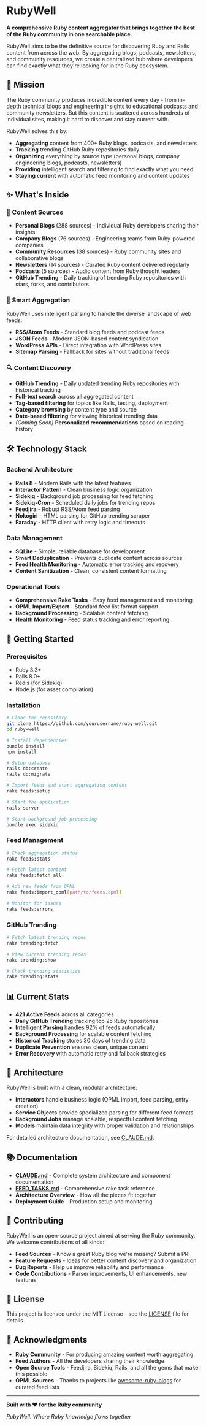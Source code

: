 # RubyWell

**A comprehensive Ruby content aggregator that brings together the best of the Ruby community in one searchable place.**

RubyWell aims to be the definitive source for discovering Ruby and Rails content from across the web. By aggregating blogs, podcasts, newsletters, and community resources, we create a centralized hub where developers can find exactly what they're looking for in the Ruby ecosystem.

## 🎯 Mission

The Ruby community produces incredible content every day - from in-depth technical blogs and engineering insights to educational podcasts and community newsletters. But this content is scattered across hundreds of individual sites, making it hard to discover and stay current with.

RubyWell solves this by:

- **Aggregating** content from 400+ Ruby blogs, podcasts, and newsletters
- **Tracking** trending GitHub Ruby repositories daily
- **Organizing** everything by source type (personal blogs, company engineering blogs, podcasts, newsletters)  
- **Providing** intelligent search and filtering to find exactly what you need
- **Staying current** with automatic feed monitoring and content updates

## ✨ What's Inside

### 🌊 Content Sources

- **Personal Blogs** (288 sources) - Individual Ruby developers sharing their insights
- **Company Blogs** (76 sources) - Engineering teams from Ruby-powered companies
- **Community Resources** (38 sources) - Ruby community sites and collaborative blogs
- **Newsletters** (14 sources) - Curated Ruby content delivered regularly
- **Podcasts** (5 sources) - Audio content from Ruby thought leaders
- **GitHub Trending** - Daily tracking of trending Ruby repositories with stars, forks, and contributors

### 📡 Smart Aggregation

RubyWell uses intelligent parsing to handle the diverse landscape of web feeds:

- **RSS/Atom Feeds** - Standard blog feeds and podcast feeds
- **JSON Feeds** - Modern JSON-based content syndication
- **WordPress APIs** - Direct integration with WordPress sites
- **Sitemap Parsing** - Fallback for sites without traditional feeds

### 🔍 Content Discovery

- **GitHub Trending** - Daily updated trending Ruby repositories with historical tracking
- **Full-text search** across all aggregated content
- **Tag-based filtering** for topics like Rails, testing, deployment
- **Category browsing** by content type and source
- **Date-based filtering** for viewing historical trending data
- *(Coming Soon)* **Personalized recommendations** based on reading history

## 🛠️ Technology Stack

### Backend Architecture
- **Rails 8** - Modern Rails with the latest features
- **Interactor Pattern** - Clean business logic organization
- **Sidekiq** - Background job processing for feed fetching
- **Sidekiq-Cron** - Scheduled daily jobs for trending repos
- **Feedjira** - Robust RSS/Atom feed parsing
- **Nokogiri** - HTML parsing for GitHub trending scraper
- **Faraday** - HTTP client with retry logic and timeouts

### Data Management
- **SQLite** - Simple, reliable database for development
- **Smart Deduplication** - Prevents duplicate content across sources
- **Feed Health Monitoring** - Automatic error tracking and recovery
- **Content Sanitization** - Clean, consistent content formatting

### Operational Tools
- **Comprehensive Rake Tasks** - Easy feed management and monitoring
- **OPML Import/Export** - Standard feed list format support
- **Background Processing** - Scalable content fetching
- **Health Monitoring** - Feed status tracking and error reporting

## 🚀 Getting Started

### Prerequisites
- Ruby 3.3+
- Rails 8.0+
- Redis (for Sidekiq)
- Node.js (for asset compilation)

### Installation

```bash
# Clone the repository
git clone https://github.com/yourusername/ruby-well.git
cd ruby-well

# Install dependencies
bundle install
npm install

# Setup database
rails db:create
rails db:migrate

# Import feeds and start aggregating content
rake feeds:setup

# Start the application
rails server

# Start background job processing
bundle exec sidekiq
```

### Feed Management

```bash
# Check aggregation status
rake feeds:stats

# Fetch latest content
rake feeds:fetch_all

# Add new feeds from OPML
rake feeds:import_opml[path/to/feeds.opml]

# Monitor for issues
rake feeds:errors
```

### GitHub Trending

```bash
# Fetch latest trending repos
rake trending:fetch

# View current trending repos
rake trending:show

# Check trending statistics
rake trending:stats
```

## 📊 Current Stats

- **421 Active Feeds** across all categories
- **Daily GitHub Trending** tracking top 25 Ruby repositories
- **Intelligent Parsing** handles 92% of feeds automatically
- **Background Processing** for scalable content fetching
- **Historical Tracking** stores 30 days of trending data
- **Duplicate Prevention** ensures clean, unique content
- **Error Recovery** with automatic retry and fallback strategies

## 🔧 Architecture

RubyWell is built with a clean, modular architecture:

- **Interactors** handle business logic (OPML import, feed parsing, entry creation)
- **Service Objects** provide specialized parsing for different feed formats
- **Background Jobs** manage scalable, respectful content fetching
- **Models** maintain data integrity with proper validation and relationships

For detailed architecture documentation, see [CLAUDE.md](CLAUDE.md).

## 📚 Documentation

- **[CLAUDE.md](CLAUDE.md)** - Complete system architecture and component documentation
- **[FEED_TASKS.md](FEED_TASKS.md)** - Comprehensive rake task reference
- **Architecture Overview** - How all the pieces fit together
- **Deployment Guide** - Production setup and monitoring

## 🤝 Contributing

RubyWell is an open-source project aimed at serving the Ruby community. We welcome contributions of all kinds:

- **Feed Sources** - Know a great Ruby blog we're missing? Submit a PR!
- **Feature Requests** - Ideas for better content discovery and organization
- **Bug Reports** - Help us improve reliability and performance
- **Code Contributions** - Parser improvements, UI enhancements, new features

## 📜 License

This project is licensed under the MIT License - see the [LICENSE](LICENSE) file for details.

## 🙏 Acknowledgments

- **Ruby Community** - For producing amazing content worth aggregating
- **Feed Authors** - All the developers sharing their knowledge
- **Open Source Tools** - Feedjira, Sidekiq, Rails, and all the gems that make this possible
- **OPML Sources** - Thanks to projects like [awesome-ruby-blogs](https://github.com/Yegorov/awesome-ruby-blogs) for curated feed lists

---

**Built with ❤️ for the Ruby community**

*RubyWell: Where Ruby knowledge flows together*
